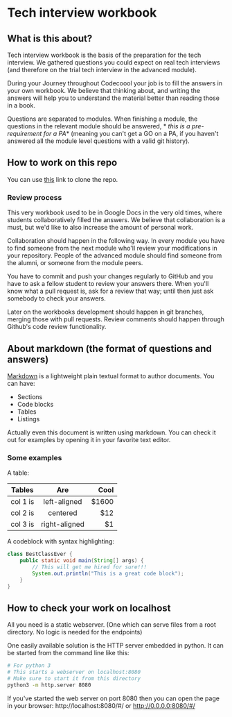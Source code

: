 # Tech interview workbook

## What is this about?

Tech interview workbook is the basis of the preparation for the tech interview. We gathered questions you could expect
on real tech interviews (and therefore on the trial tech interview in the advanced module).

During your Journey throughout Codecoool your job is to fill the answers in your own workbook. We believe that thinking
about, and writing the answers will help you to understand the material better than reading those in a book.

Questions are separated to modules. When finishing a module, the questions in the relevant module should be answered, *
*this is a pre-requirement for a PA** (meaning you can't get a GO on a PA, if you haven't answered all the module level
questions with a valid git history).

## How to work on this repo

You can use [this](https://classroom.github.com/a/bv-gRnai) link to clone the repo.

### Review process

This very workbook used to be in Google Docs in the very old times, where students collaboratively filled the answers.
We believe that collaboration is a must, but we'd like to also increase the amount of personal work.

Collaboration should happen in the following way. In every module you have to find someone from the next module who'll
review your modifications in your repository. People of the advanced module should find someone from the alumni, or
someone from the module peers.

You have to commit and push your changes regularly to GitHub and you have to ask a fellow student to review your answers
there. When you'll know what a pull request is, ask for a review that way; until then just ask somebody to check your
answers.

Later on the workbooks development should happen in git branches, merging those with pull requests. Review comments
should happen through Github's code review functionality.

## About markdown (the format of questions and answers)

[Markdown](https://daringfireball.net/projects/markdown/) is a lightweight plain textual format to author documents.
You can have:

- Sections
- Code blocks
- Tables
- Listings

Actually even this document is written using markdown. You can
check it out for examples by opening it in your favorite text
editor.

### Some examples

A table:

| Tables   |      Are      |  Cool |
|----------|:-------------:|------:|
| col 1 is | left-aligned  | $1600 |
| col 2 is |   centered    |   $12 |
| col 3 is | right-aligned |    $1 |

A codeblock with syntax highlighting:

```java
class BestClassEver {
    public static void main(String[] args) {
        // This will get me hired for sure!!!
        System.out.println("This is a great code block");
    }
}
```

## How to check your work on localhost

All you need is a static webserver.  (One which can serve files from
a root directory. No logic is needed for the endpoints)

One easily available solution is the HTTP server embedded in python.
It can be started from the command line like this:

```sh
# For python 3
# This starts a webserver on localhost:8080
# Make sure to start it from this directory
python3 -m http.server 8080
```

If you've started the web server on port 8080
then you can open the page in your browser:
http://localhost:8080/#/ or http://0.0.0.0:8080/#/
